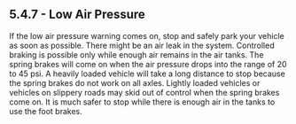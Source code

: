 ## 5.4.7 - Low Air Pressure
If the low air pressure warning comes on, stop and safely park your vehicle as soon as possible. There might be an air leak in the system. Controlled braking is possible only while enough air remains in the air tanks. The spring brakes will come on when the air pressure drops into the range of 20 to 45 psi. A heavily loaded vehicle will take a long distance to stop because the spring brakes do not work on all axles. Lightly loaded vehicles or vehicles on slippery roads may skid out of control when the spring brakes come on. It is much safer to stop while there is enough air in the tanks to use the foot brakes.